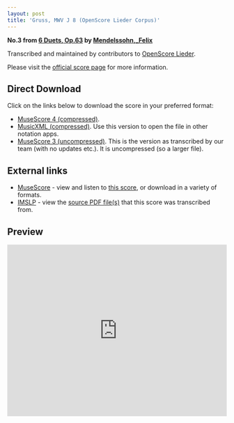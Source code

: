 ```yaml
---
layout: post
title: 'Gruss, MWV J 8 (OpenScore Lieder Corpus)'
---
```


__No.3 from [6 Duets, Op.63](https://fourscoreandmore.org/openscore/lieder/Mendelssohn,_Felix/6_Duets,_Op.63/) by [Mendelssohn,_Felix](https://fourscoreandmore.org/openscore/lieder/Mendelssohn,_Felix)__

Transcribed and maintained by contributors to [OpenScore Lieder].

Please visit the [official score page] for more information.

[official score page]: https://musescore.com/openscore-lieder-corpus/scores/7163985
[OpenScore Lieder]: https://musescore.com/openscore-lieder-corpus

## Direct Download

Click on the links below to download the score in your preferred format:
- [MuseScore 4 (compressed)](https://fourscoreandmore.org/openscore/lieder/Mendelssohn,_Felix/6_Duets,_Op.63/3_Gruss,_MWV_J_8.mscz).
- [MusicXML (compressed)](https://fourscoreandmore.org/openscore/lieder/Mendelssohn,_Felix/6_Duets,_Op.63/3_Gruss,_MWV_J_8.mxl). Use this version to open the file in other notation apps.
- [MuseScore 3 (uncompressed)](https://raw.githubusercontent.com/OpenScore/Lieder/refs/heads/main/scores/Mendelssohn,_Felix/6_Duets,_Op.63/3_Gruss,_MWV_J_8/lc7163985.mscx). This is the version as transcribed by our team (with no updates etc.). It is uncompressed (so a larger file).

## External links

- [MuseScore] - view and listen to [this score][MuseScore], or download in a variety of formats.
- [IMSLP] - view the [source PDF file(s)][IMSLP] that this score was transcribed from.

[MuseScore]: https://musescore.com/score/7163985
[IMSLP]: https://imslp.org/wiki/Special:ReverseLookup/43630

## Preview

<iframe width="100%" height="394" src="https://musescore.com/openscore-lieder-corpus/scores/7163985/embed" frameborder="0" allowfullscreen allow="autoplay; fullscreen"></iframe>
